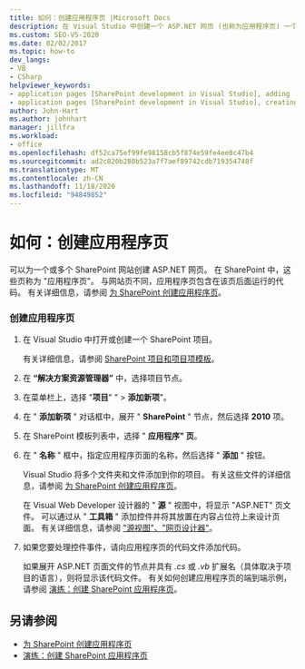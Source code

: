 ```yaml
---
title: 如何：创建应用程序页 |Microsoft Docs
description: 在 Visual Studio 中创建一个 ASP.NET 网页 (也称为应用程序页) 一个或多个 SharePoint 站点。
ms.custom: SEO-VS-2020
ms.date: 02/02/2017
ms.topic: how-to
dev_langs:
- VB
- CSharp
helpviewer_keywords:
- application pages [SharePoint development in Visual Studio], adding
- application pages [SharePoint development in Visual Studio], creating
author: John-Hart
ms.author: johnhart
manager: jillfra
ms.workload:
- office
ms.openlocfilehash: df52ca75ef99fe98158cb5f874e59fe4ee0c47b4
ms.sourcegitcommit: ad2c820b280b523a7f7aef89742cdb719354748f
ms.translationtype: MT
ms.contentlocale: zh-CN
ms.lasthandoff: 11/18/2020
ms.locfileid: "94849852"
---
```

# <a name="how-to-create-an-application-page"></a>如何：创建应用程序页
  可以为一个或多个 SharePoint 网站创建 ASP.NET 网页。 在 SharePoint 中，这些页称为 "应用程序页"。 与网站页不同，应用程序页包含在该页后面运行的代码。 有关详细信息，请参阅 [为 SharePoint 创建应用程序页](../sharepoint/creating-application-pages-for-sharepoint.md)。

### <a name="to-create-an-application-page"></a>创建应用程序页

1. 在 Visual Studio 中打开或创建一个 SharePoint 项目。

     有关详细信息，请参阅 [SharePoint 项目和项目项模板](../sharepoint/sharepoint-project-and-project-item-templates.md)。

2. 在 **“解决方案资源管理器”** 中，选择项目节点。

3. 在菜单栏上，选择 "**项目**" "  >  **添加新项**"。

4. 在 " **添加新项** " 对话框中，展开 " **SharePoint** " 节点，然后选择 **2010** 项。

5. 在 SharePoint 模板列表中，选择 " **应用程序" 页**。

6. 在 " **名称** " 框中，指定应用程序页面的名称，然后选择 " **添加** " 按钮。

     Visual Studio 将多个文件夹和文件添加到你的项目。 有关这些文件的详细信息，请参阅 [为 SharePoint 创建应用程序页](../sharepoint/creating-application-pages-for-sharepoint.md)。

     在 Visual Web Developer 设计器的 " **源** " 视图中，将显示 "ASP.NET" 页文件。 可以通过从 " **工具箱** " 添加控件并将其放置在内容占位符上来设计页面。 有关详细信息，请参阅 ["源视图"、"网页设计器"](/previous-versions/aspnet/ms178154\(v\=vs.100\))。

7. 如果您要处理控件事件，请向应用程序页的代码文件添加代码。

     如果展开 ASP.NET 页面文件的节点并具有 *.cs* 或 *.vb* 扩展名（具体取决于项目的语言），则将显示该代码文件。 有关如何创建应用程序页的端到端示例，请参阅 [演练：创建 SharePoint 应用程序页](../sharepoint/walkthrough-creating-a-sharepoint-application-page.md)。

## <a name="see-also"></a>另请参阅
- [为 SharePoint 创建应用程序页](../sharepoint/creating-application-pages-for-sharepoint.md)
- [演练：创建 SharePoint 应用程序页](../sharepoint/walkthrough-creating-a-sharepoint-application-page.md)
